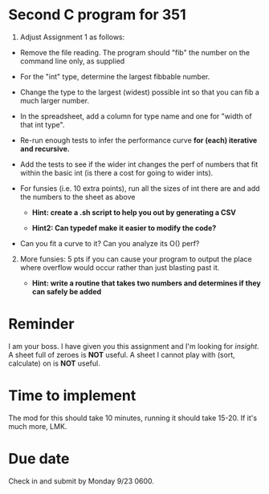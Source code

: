 # Second C program for 351

1. Adjust Assignment 1 as follows:

- Remove the file reading. The program should "fib" the number on the command line only, as supplied

- For the "int" type, determine the largest fibbable number.

- Change the type to the largest (widest) possible int so that you can fib a much larger number.

- In the spreadsheet, add a column for type name and one for "width of that int type".

- Re-run enough tests to infer the performance curve **for (each) iterative and recursive.**

- Add the tests to see if the wider int changes the perf of numbers that fit within the basic int (is there a cost for going to wider ints).

- For funsies (i.e. 10 extra points), run all the sizes of int there are and add the numbers to the sheet as above

    - **Hint: create a .sh script to help you out by generating a CSV**

    - **Hint2: Can typedef make it easier to modify the code?**

- Can you fit a curve to it? Can you analyze its O() perf?

2. More funsies: 5 pts if you can cause your program to output the place where overflow would occur rather than just blasting past it.

   - **Hint: write a routine that takes two numbers and determines if they can safely be added**

# Reminder

I am your boss. I have given you this assignment and I'm looking for *insight*. A sheet full of zeroes is **NOT** useful. A sheet I cannot play with (sort, calculate) on is **NOT** useful.

# Time to implement

The mod for this should take 10 minutes, running it should take 15-20. If it's much more, LMK.

# Due date

Check in and submit by Monday 9/23 0600.

